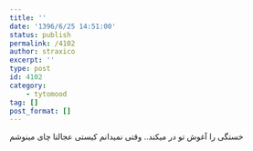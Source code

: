 ```yaml
---
title: ''
date: '1396/6/25 14:51:00'
status: publish
permalink: /4102
author: straxico
excerpt: ''
type: post
id: 4102
category:
    - tytomood
tag: []
post_format: []
---
```

خستگی را آغوش تو در میکند.. وقتی نمیدانم کیستی عجالتا چای مینوشم